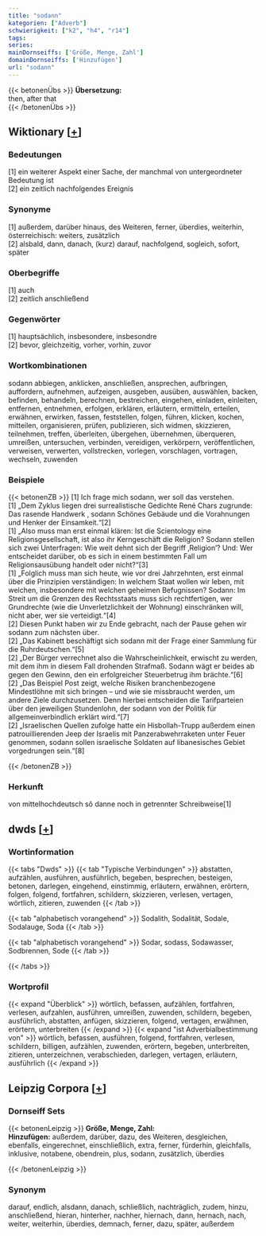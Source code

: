 ```yaml
---
title: "sodann"
kategorien: ["Adverb"]
schwierigkeit: ["k2", "h4", "r14"]
tags:
series:
mainDornseiffs: ['Größe, Menge, Zahl']
domainDornseiffs: ['Hinzufügen']
url: "sodann"
---
```


{{< betonenÜbs >}}
**Übersetzung:**  
then, after that  
{{< /betonenÜbs >}}

## Wiktionary [[+](https://de.wiktionary.org/wiki/sodann)]

### Bedeutungen
[1] ein weiterer Aspekt einer Sache, der manchmal von untergeordneter Bedeutung ist  
[2] ein zeitlich nachfolgendes Ereignis  

### Synonyme
[1] außerdem, darüber hinaus, des Weiteren, ferner, überdies, weiterhin, österreichisch: weiters, zusätzlich  
[2] alsbald, dann, danach, (kurz) darauf, nachfolgend, sogleich, sofort, später  

### Oberbegriffe
[1] auch  
[2] zeitlich anschließend  

### Gegenwörter
[1] hauptsächlich, insbesondere, insbesondre  
[2] bevor, gleichzeitig, vorher, vorhin, zuvor  

### Wortkombinationen
sodann abbiegen, anklicken, anschließen, ansprechen, aufbringen, auffordern, aufnehmen, aufzeigen, ausgeben, ausüben, auswählen, backen, befinden, behandeln, berechnen, bestreichen, eingehen, einladen, einleiten, entfernen, entnehmen, erfolgen, erklären, erläutern, ermitteln, erteilen, erwähnen, erwirken, fassen, feststellen, folgen, führen, klicken, kochen, mitteilen, organisieren, prüfen, publizieren, sich widmen, skizzieren, teilnehmen, treffen, überleiten, übergehen, übernehmen, überqueren, umreißen, untersuchen, verbinden, vereidigen, verkörpern, veröffentlichen, verweisen, verwerten, vollstrecken, vorlegen, vorschlagen, vortragen, wechseln, zuwenden  

### Beispiele
{{< betonenZB >}}
[1] Ich frage mich sodann, wer soll das verstehen.  
[1] „Dem Zyklus liegen drei surrealistische Gedichte René Chars zugrunde: Das rasende Handwerk , sodann Schönes Gebäude und die Vorahnungen und Henker der Einsamkeit.“[2]  
[1] „Also muss man erst einmal klären: Ist die Scientology eine Religionsgesellschaft, ist also ihr Kerngeschäft die Religion? Sodann stellen sich zwei Unterfragen: Wie weit dehnt sich der Begriff ‚Religion‘? Und: Wer entscheidet darüber, ob es sich in einem bestimmten Fall um Religionsausübung handelt oder nicht?“[3]  
[1] „Folglich muss man sich heute, wie vor drei Jahrzehnten, erst einmal über die Prinzipien verständigen: In welchem Staat wollen wir leben, mit welchen, insbesondere mit welchen geheimen Befugnissen? Sodann: Im Streit um die Grenzen des Rechtsstaats muss sich rechtfertigen, wer Grundrechte (wie die Unverletzlichkeit der Wohnung) einschränken will, nicht aber, wer sie verteidigt.“[4]  
[2] Diesen Punkt haben wir zu Ende gebracht, nach der Pause gehen wir sodann zum nächsten über.  
[2] „Das Kabinett beschäftigt sich sodann mit der Frage einer Sammlung für die Ruhrdeutschen.“[5]  
[2] „Der Bürger verrechnet also die Wahrscheinlichkeit, erwischt zu werden, mit dem ihm in diesem Fall drohenden Strafmaß. Sodann wägt er beides ab gegen den Gewinn, den ein erfolgreicher Steuerbetrug ihm brächte.“[6]  
[2] „Das Beispiel Post zeigt, welche Risiken branchenbezogene Mindestlöhne mit sich bringen – und wie sie missbraucht werden, um andere Ziele durchzusetzen. Denn hierbei entscheiden die Tarifparteien über den jeweiligen Stundenlohn, der sodann von der Politik für allgemeinverbindlich erklärt wird.“[7]  
[2] „Israelischen Quellen zufolge hatte ein Hisbollah-Trupp außerdem einen patrouillierenden Jeep der Israelis mit Panzerabwehrraketen unter Feuer genommen, sodann sollen israelische Soldaten auf libanesisches Gebiet vorgedrungen sein.“[8]  

{{< /betonenZB >}}
### Herkunft
von mittelhochdeutsch sô danne noch in getrennter Schreibweise[1]  



## dwds [[+](https://www.dwds.de/wb/sodann)]

### Wortinformation
{{< tabs "Dwds" >}}
{{< tab "Typische Verbindungen" >}}
abstatten, aufzählen, ausführen, ausführlich, begeben, besprechen, besteigen, betonen, darlegen, eingehend, einstimmig, erläutern, erwähnen, erörtern, folgen, folgend, fortfahren, schildern, skizzieren, verlesen, vertagen, wörtlich, zitieren, zuwenden
{{< /tab >}}

{{< tab "alphabetisch vorangehend" >}}
Sodalith, Sodalität, Sodale, Sodalauge, Soda
{{< /tab >}}

{{< tab "alphabetisch vorangehend" >}}
Sodar, sodass, Sodawasser, Sodbrennen, Sode
{{< /tab >}}

{{< /tabs >}}

### Wortprofil
{{< expand "Überblick" >}} wörtlich, befassen, aufzählen, fortfahren, verlesen, aufzahlen, ausführen, umreißen, zuwenden, schildern, begeben, ausführlich, abstatten, anfügen, skizzieren, folgend, vertagen, erwähnen, erörtern, unterbreiten {{< /expand >}}
{{< expand "ist Adverbialbestimmung von" >}} wörtlich, befassen, ausführen, folgend, fortfahren, verlesen, schildern, billigen, aufzählen, zuwenden, erörtern, begeben, unterbreiten, zitieren, unterzeichnen, verabschieden, darlegen, vertagen, erläutern, ausführlich {{< /expand >}}

## Leipzig Corpora [[+](https://corpora.uni-leipzig.de/en/res?word=sodann&corpusId=deu_newscrawl-public_2018)]

### Dornseiff Sets
{{< betonenLeipzig >}}
**Größe, Menge, Zahl:**  
**Hinzufügen:** außerdem, darüber, dazu, des Weiteren, desgleichen, ebenfalls, eingerechnet, einschließlich, extra, ferner, fürderhin, gleichfalls, inklusive, notabene, obendrein, plus, sodann, zusätzlich, überdies  

{{< /betonenLeipzig >}}

### Synonym
darauf, endlich, alsdann, danach, schließlich, nachträglich, zudem, hinzu, anschließend, hieran, hinterher, nachher, hiernach, dann, hernach, nach, weiter, weiterhin, überdies, demnach, ferner, dazu, später, außerdem

